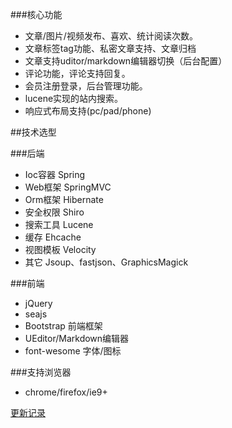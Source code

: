 ###核心功能

* 文章/图片/视频发布、喜欢、统计阅读次数。
* 文章标签tag功能、私密文章支持、文章归档
* 文章支持uditor/markdown编辑器切换（后台配置）
* 评论功能，评论支持回复。
* 会员注册登录，后台管理功能。
* lucene实现的站内搜索。
* 响应式布局支持(pc/pad/phone)

##技术选型

###后端
* Ioc容器 Spring
* Web框架 SpringMVC
* Orm框架 Hibernate
* 安全权限 Shiro
* 搜索工具 Lucene
* 缓存 Ehcache
* 视图模板 Velocity
* 其它 Jsoup、fastjson、GraphicsMagick

###前端
* jQuery
* seajs
* Bootstrap 前端框架
* UEditor/Markdown编辑器
* font-wesome 字体/图标

###支持浏览器
* chrome/firefox/ie9+

[更新记录](http://langhsu.github.io/mblog/change.html)
